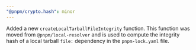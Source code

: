 ```yaml
---
"@pnpm/crypto.hash": minor
---
```


Added a new `createLocalTarballFileIntegrity` function. This function was moved from `@pnpm/local-resolver` and is used to compute the integrity hash of a local tarball `file:` dependency in the `pnpm-lock.yaml` file.
